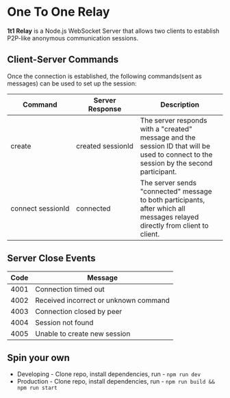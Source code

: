 # One To One Relay

**1t1 Relay** is a Node.js WebSocket Server that allows two clients to establish P2P-like anonymous communication sessions.

## Client-Server Commands

Once the connection is established, the following commands(sent as messages) can be used to set up the session:

| Command | Server Response | Description |
| ------- | --------------- | ----------- |
| create  | created sessionId | The server responds with a "created" message and the session ID that will be used to connect to the session by the second participant. |
| connect sessionId | connected | The server sends "connected" message to both participants, after which all messages relayed directly from client to client. |

## Server Close Events

| Code | Message |
| ---- | ------- |
| 4001 | Connection timed out |
| 4002 | Received incorrect or unknown command |
| 4003 | Connection closed by peer |
| 4004 | Session not found |
| 4005 | Unable to create new session |

## Spin your own
  * Developing - Clone repo, install dependencies, run - `npm run dev`
  * Production - Clone repo, install dependencies, run - `npm run build && npm run start`

